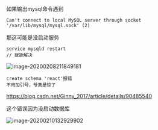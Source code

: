 如果输出mysql命令遇到

```
Can't connect to local MySQL server through socket '/var/lib/mysql/mysql.sock' (2)
```

那这可能是没启动服务

```
service mysqld restart
// 就能解决
```

![image-20200208211849181](C:\Users\Mr.Giraffe\AppData\Roaming\Typora\typora-user-images\image-20200208211849181.png)



```
create schema 'react'报错
不用加引号，爷真是惊了
```

https://blog.csdn.net/Ginny_2017/article/details/90485540



这个错误因为没启动数据库

![image-20200210132929902](C:\Users\Mr.Giraffe\AppData\Roaming\Typora\typora-user-images\image-20200210132929902.png)